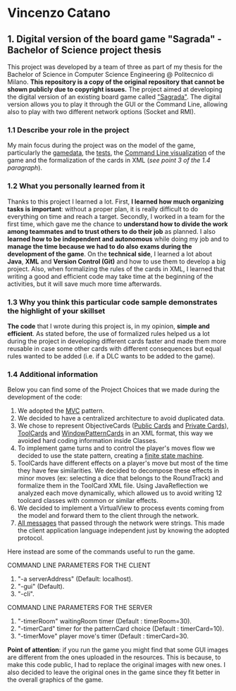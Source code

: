 # Vincenzo Catano
## 1. Digital version of the board game "Sagrada" - Bachelor of Science project thesis
This project was developed by a team of three as part of my thesis for the Bachelor of Science in Computer Science Engineering @ Politecnico di Milano. **This repository is a copy of the original repository that cannot be shown publicly due to copyright issues.** The project aimed at developing the digital version of an existing board game called ["Sagrada"](http://www.craniocreations.it/prodotto/sagrada/). The digital version allows you to play it through the GUI or the Command Line, allowing also to play with two different network options (Socket and RMI).

### 1.1 Describe your role in the project
My main focus during the project was on the model of the game, particularly the [gamedata](https://github.com/vincatano/boardgame-bachelor-project/tree/main/src/main/java/it/polimi/ingsw/model/gamedata), the [tests](https://github.com/vincatano/boardgame-bachelor-project/tree/main/src/test/java/it/polimi/ingsw), the [Command Line visualization](https://github.com/vincatano/boardgame-bachelor-project/tree/main/src/main/java/it/polimi/ingsw/view/cli) of the game and the formalization of the cards in XML (*see point 3 of the 1.4 paragraph*).

### 1.2 What you personally learned from it
Thanks to this project I learned a lot. First, **I learned how much organizing tasks is important**: without a proper plan, it is really difficult to do everything on time and reach a target. Secondly, I worked in a team for the first time, which gave me the chance to **understand how to divide the work among teammates and to trust others to do their job** as planned. I also **learned how to be independent and autonomous** while doing my job and to **manage the time because we had to do also exams during the development of the game**. On the **technical side**, I learned a lot about **Java**, **XML** and **Version Control (Git)** and how to use them to develop a big project. Also, when formalizing the rules of the cards in XML, I learned that writing a good and efficient code may take time at the beginning of the activities, but it will save much more time afterwards.

### 1.3 Why you think this particular code sample demonstrates the highlight of your skillset
**The code** that I wrote during this project is, in my opinion, **simple and efficient**. As stated before, the use of formalized rules helped us a lot during the project in developing different cards faster and made them more reusable in case some other cards with different consequences but equal rules wanted to be added (i.e. if a DLC wants to be added to the game).

### 1.4 Additional information
Below you can find some of the Project Choices that we made during the development of the code:

1) We adopted the [MVC](https://en.wikipedia.org/wiki/Model%E2%80%93view%E2%80%93controller) pattern.
2) We decided to have a centralized architecture to avoid duplicated data.
3) We chose to represent ObjectiveCards ([Public Cards](https://github.com/vincatano/boardgame-bachelor-project/blob/main/src/main/resources/public_cards_formalization.xml) and [Private Cards](https://github.com/vincatano/boardgame-bachelor-project/blob/main/src/main/resources/private_cards_formalization.xml)), [ToolCards](https://github.com/vincatano/boardgame-bachelor-project/blob/main/src/main/resources/tool_cards_formalization.xml) and [WindowPatternCards](https://github.com/vincatano/boardgame-bachelor-project/blob/main/src/main/resources/window_pattern_cards_formalization.xml) in an XML format, this way we avoided hard coding information inside Classes.
4) To implement game turns and to control the player's moves flow we decided to use the state pattern, creating a [finite state machine](https://github.com/vincatano/boardgame-bachelor-project/blob/main/Deliverables/Documentazione%20Supplementare/FSM.pdf).
5) ToolCards have different effects on a player's move but most of the time they have few similarities. We decided to decompose these effects in minor moves (ex: selecting a dice that belongs to the RoundTrack) and formalize them in the ToolCard XML file. Using JavaReflection we analyzed each move dynamically, which allowed us to avoid writing 12 toolcard classes with common or similar effects.  
6) We decided to implement a VirtualView to process events coming from the model and forward them to the client through the network.
7) [All messages](https://github.com/vincatano/boardgame-bachelor-project/blob/main/Deliverables/Documentazione%20Supplementare/Struttura%20Messaggi%20client-server.pdf) that passed through the network were strings. This made the client application language independent just by knowing the adopted protocol.

Here instead are some of the commands useful to run the game.

COMMAND LINE PARAMETERS FOR THE CLIENT
1) "-a serverAddress" (Default: localhost).
2) "-gui" (Default).
3) "-cli".

COMMAND LINE PARAMETERS FOR THE SERVER
1) "-timerRoom" waitingRoom timer (Default : timerRoom=30).
2) "-timerCard" timer for the patternCard choice (Default : timerCard=10).
3) "-timerMove" player move's timer (Default : timerCard=30.


**Point of attention**: if you run the game you might find that some GUI images are different from the ones uploaded in the resources. This is because, to make this code public, I had to replace the original images with new ones. I also decided to leave the original ones in the game since they fit better in the overall graphics of the game.
